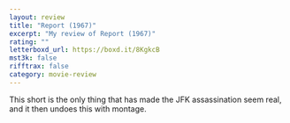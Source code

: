 ```yaml
---
layout: review
title: "Report (1967)"
excerpt: "My review of Report (1967)"
rating: ""
letterboxd_url: https://boxd.it/8KgkcB
mst3k: false
rifftrax: false
category: movie-review
---
```


This short is the only thing that has made the JFK assassination seem real, and it then undoes this with montage.

